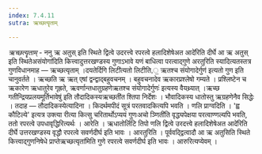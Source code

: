 ```yaml
---
index: 7.4.11
sutra: ऋच्छत्यॄताम्

---
```

_ऋच्छत्यॄताम्_ - ननु ऋ अतुस् इति स्थिते द्वित्वे उदरत्त्वे रपरत्वे हलादिशेषेअत आदे॑रिति दीर्घे आ ऋ अतुस् इति स्थितेअसंयोगा॑दिति कित्त्वादुत्तरखण्डस्य गुणाऽभावे यणं बाधित्वा परत्वाद्गुणे अरतुरिति स्यादित्यतस्तत्र गुणविधानमाह —  ऋच्छत्यृताम् ।दयतेर्दिगि लिटी॑त्यतो लिटीति,॒ ऋतश्च संयोगादेर्गुण॑ इत्यतो गुण इति चानुवर्तते । ऋच्छति ऋ ऋत् एषां द्वन्द्वाद्बहुवचनम् । बहुवचनादेव ऋकारप्रश्लेषो गम्यते । प्रश्लिष्टेन च ऋकारेण ऋधातुरेव गृह्रते, ऋवर्णान्तधातुग्रहणेऋतश्च संयोगादेर्गुणः॑ इत्यस्य वैयथ्र्यात् ।ऋच्छ गतीन्द्रियप्रलयमूर्तिभावेषु॑ इति तौदादिकस्यऋच्छती॑त श्तिपा निर्देशः । भौवादिकस्य धातोस्तु ऋग्रहणेनैव सिद्धेः । तदाह —  तौदादिकस्येत्यादिना । किदर्थमपीदं सूत्रं परतवादकित्यपि भवति । णलि प्राग्वदिति । 'ह्व कौटिल्ये' इत्यत्र उक्त्या रीत्या कित्सु चरितार्थोऽप्ययं गुणःअचो ञ्णिती॑ति वृद्ध्यपेक्षया परत्वाण्णल्यपि भवति, ततो रपरत्वे उपधावृद्धिरित्यर्थः । आरेति । ऋधातोर्लिटि तिपो णलि द्वित्वे उरदत्त्वे हलादिशेषेअत आदे॑रिति दीर्घे उत्तरखण्डस्य वृद्धौ रपरत्वे सवर्णदीर्घ इति भावः । आरतुरिति । पूर्ववद्द्वित्वादौ आ ऋ अतुसिति स्थिते कित्त्वाद्गुणनिषेधे प्राप्तेऋच्छत्यृता॑मिति गुणे रपरत्वे सवर्णदीर्घ इति भावः । आरुरित्यप्येवम् ।